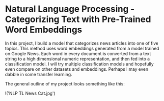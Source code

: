 # Natural Language Processing - Categorizing Text with Pre-Trained Word Embeddings

In this project, I build a model that categorizes news articles into one of five topics. This method uses word embeddings generated from a model trained on Google News. Each word in every document is converted from a text string to a high dimensional numeric representation, and then fed into a classification model. I will try multiple classification models and hopefully even compare on other datasets and embeddings. Perhaps I may even dabble in some transfer learning.

The general outline of my project looks something like this:

!('NLP TL News Cat.jpg')
